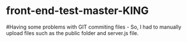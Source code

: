 # front-end-test-master-KING

#Having some problems with GIT commiting files - So, I had to manually upload files such as the public folder and server.js file. 
